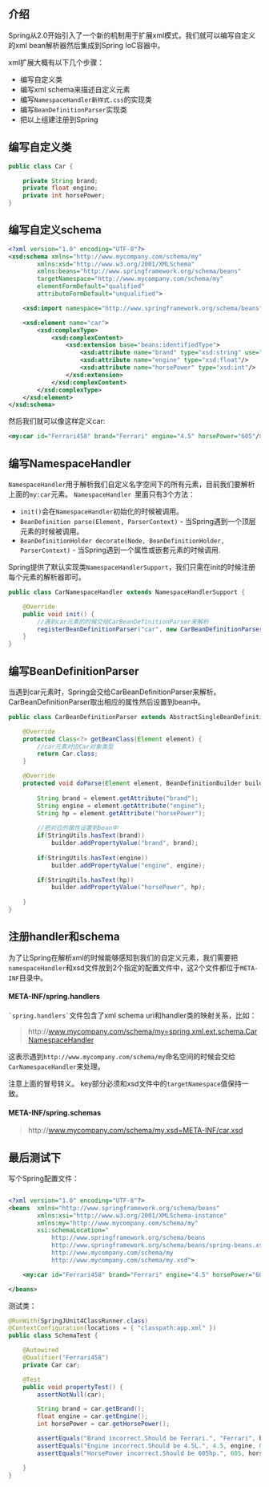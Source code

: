 ## 介绍
Spring从2.0开始引入了一个新的机制用于扩展xml模式，我们就可以编写自定义的xml bean解析器然后集成到Spring IoC容器中。

xml扩展大概有以下几个步骤：
- 编写自定义类
- 编写xml schema来描述自定义元素
- 编写`NamespaceHandler新样式.css`的实现类
- 编写`BeanDefinitionParser`实现类
- 把以上组建注册到Spring

## 编写自定义类

```java
public class Car {

	private String brand;
	private float engine;
	private int horsePower;
}
```

## 编写自定义schema
```xml
<?xml version="1.0" encoding="UTF-8"?>
<xsd:schema xmlns="http://www.mycompany.com/schema/my"
        xmlns:xsd="http://www.w3.org/2001/XMLSchema"
        xmlns:beans="http://www.springframework.org/schema/beans"
        targetNamespace="http://www.mycompany.com/schema/my"
        elementFormDefault="qualified"
        attributeFormDefault="unqualified">

    <xsd:import namespace="http://www.springframework.org/schema/beans"/>

    <xsd:element name="car">
        <xsd:complexType>
            <xsd:complexContent>
                <xsd:extension base="beans:identifiedType">
                    <xsd:attribute name="brand" type="xsd:string" use="required"/>
                    <xsd:attribute name="engine" type="xsd:float"/>
                    <xsd:attribute name="horsePower" type="xsd:int"/>
                </xsd:extension>
            </xsd:complexContent>
        </xsd:complexType>
    </xsd:element>
</xsd:schema>
```
然后我们就可以像这样定义car:
```xml
<my:car id="Ferrari458" brand="Ferrari" engine="4.5" horsePower="605"/>
```

## 编写NamespaceHandler
`NamespaceHandler`用于解析我们自定义名字空间下的所有元素，目前我们要解析上面的`my:car`元素。
`NamespaceHandler `里面只有3个方法：
- `init()`会在`NamespaceHandler`初始化的时候被调用。
- `BeanDefinition parse(Element, ParserContext)` - 当Spring遇到一个顶层元素的时候被调用。
- `BeanDefinitionHolder decorate(Node, BeanDefinitionHolder, ParserContext)` - 当Spring遇到一个属性或嵌套元素的时候调用.

Spring提供了默认实现类`NamespaceHandlerSupport`，我们只需在init的时候注册每个元素的解析器即可。

```java
public class CarNamespaceHandler extends NamespaceHandlerSupport {

	@Override
	public void init() {
		//遇到car元素的时候交给CarBeanDefinitionParser来解析
		registerBeanDefinitionParser("car", new CarBeanDefinitionParser());
	}
}
```

## 编写BeanDefinitionParser

当遇到car元素时，Spring会交给CarBeanDefinitionParser来解析。CarBeanDefinitionParser取出相应的属性然后设置到bean中。

```java
public class CarBeanDefinitionParser extends AbstractSingleBeanDefinitionParser {

	@Override
	protected Class<?> getBeanClass(Element element) {
		//car元素对应Car对象类型
		return Car.class;
	}

	@Override
	protected void doParse(Element element, BeanDefinitionBuilder builder) {
		
		String brand = element.getAttribute("brand");
		String engine = element.getAttribute("engine");
		String hp = element.getAttribute("horsePower");
		
		//把对应的属性设置到bean中
		if(StringUtils.hasText(brand))
			builder.addPropertyValue("brand", brand);
		
		if(StringUtils.hasText(engine))
			builder.addPropertyValue("engine", engine);

		if(StringUtils.hasText(hp))
			builder.addPropertyValue("horsePower", hp);
		
	}
}
```

## 注册handler和schema
为了让Spring在解析xml的时候能够感知到我们的自定义元素，我们需要把`namespaceHandler`和xsd文件放到2个指定的配置文件中，这2个文件都位于`META-INF`目录中。
#### META-INF/spring.handlers
`` `spring.handlers` ``文件包含了xml schema uri和handler类的映射关系，比如：
>http\://www.mycompany.com/schema/my=spring.xml.ext.schema.CarNamespaceHandler

这表示遇到`http://www.mycompany.com/schema/my`命名空间的时候会交给`CarNamespaceHandler`来处理。

注意上面的冒号转义。
key部分必须和xsd文件中的`targetNamespace`值保持一致。

#### META-INF/spring.schemas

>http\://www.mycompany.com/schema/my.xsd=META-INF/car.xsd


## 最后测试下

写个Spring配置文件：
```xml

<?xml version="1.0" encoding="UTF-8"?>
<beans 	xmlns="http://www.springframework.org/schema/beans" 
		xmlns:xsi="http://www.w3.org/2001/XMLSchema-instance" 
		xmlns:my="http://www.mycompany.com/schema/my"
		xsi:schemaLocation="
	        http://www.springframework.org/schema/beans 
	        http://www.springframework.org/schema/beans/spring-beans.xsd
	        http://www.mycompany.com/schema/my 
	        http://www.mycompany.com/schema/my.xsd">

	<my:car id="Ferrari458" brand="Ferrari" engine="4.5" horsePower="605" />

</beans>

```

测试类：
```java
@RunWith(SpringJUnit4ClassRunner.class)
@ContextConfiguration(locations = { "classpath:app.xml" })
public class SchemaTest {

	@Autowired
	@Qualifier("Ferrari458")
	private Car car;

	@Test
	public void propertyTest() {
		assertNotNull(car);

		String brand = car.getBrand();
		float engine = car.getEngine();
		int horsePower = car.getHorsePower();

		assertEquals("Brand incorrect.Should be Ferrari.", "Ferrari", brand);
		assertEquals("Engine incorrect.Should be 4.5L.", 4.5, engine, 0.000001);
		assertEquals("HorsePower incorrect.Should be 605hp.", 605, horsePower);

	}
}

```

